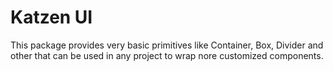 # Katzen UI

This package provides very basic primitives like Container, Box, Divider and other that can be used in any project to wrap nore customized components.
